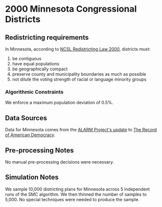 # 2000 Minnesota Congressional Districts

## Redistricting requirements
In Minnesota, according to [NCSL Redistricting Law 2000](https://web.archive.org/web/20041216185957/https://www.senate.mn/departments/scr/redist/red2000/Tab5appx.htm), districts must:

1. be contiguous
1. have equal populations
1. be geographically compact
1. preserve county and municipality boundaries as much as possible
1. not dilute the voting strength of racial or language minority groups


### Algorithmic Constraints
We enforce a maximum population deviation of 0.5%.

## Data Sources
Data for Minnesota comes from the [ALARM Project's update](https://dataverse.harvard.edu/dataset.xhtml?persistentId=doi:10.7910/DVN/ZV5KF3) to [The Record of American Democracy](https://road.hmdc.harvard.edu/).

## Pre-processing Notes
No manual pre-processing decisions were necessary.

## Simulation Notes
We sample 10,000 districting plans for Minnesota across 5 independent runs of the SMC algorithm.
We then thinned the number of samples to 5,000. 
No special techniques were needed to produce the sample.
